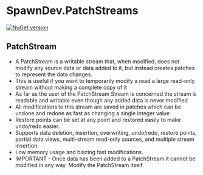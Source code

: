 # SpawnDev.PatchStreams

[![NuGet version](https://badge.fury.io/nu/SpawnDev.PatchStreams.svg)](https://www.nuget.org/packages/SpawnDev.PatchStreams)

## PatchStream

- A PatchStream is a writable stream that, when modified, does not modify any source data or data added to it, but instead creates patches to represent the data changes.
- This is useful if you want to temporarily modify a read a large read-only stream without making a complete copy of it
- As far as the user of the PatchStream Stream is concerned the stream is readable and writable even though any added data is never modified
- All modifications to this stream are saved in patches which can be undone and redone as fast as changing a single integer value
- Restore points can be set at any point and restored easily to make undo/redo easier.
- Supports data deletion, insertion, overwriting, undo/redo, restore points, partial data views, multi-stream read-only sources, and multiple stream insertion.
- Low memory usage and blazing fast modifications.
- IMPORTANT - Once data has been added to a PatchStream it cannot be modified in any way. Modify the PatchStream itself.

